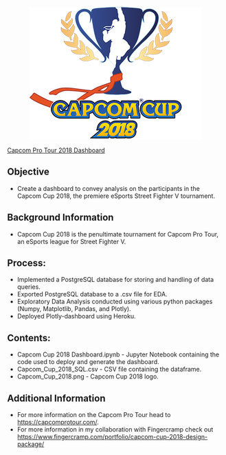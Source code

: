 <p align="center">
  <img width="400" height="307" src="Capcom_Cup_2018.png">
</p>

[Capcom Pro Tour 2018 Dashboard](https://capcom-cup-2018-dashboard.herokuapp.com/)
## Objective
* Create a dashboard to convey analysis on the participants in the Capcom Cup 2018, the premiere eSports Street Fighter V tournament.

## Background Information
* Capcom Cup 2018 is the penultimate tournament for Capcom Pro Tour, an eSports league for Street Fighter V.

## Process:
* Implemented a PostgreSQL database for storing and handling of data queries.
* Exported PostgreSQL database to a .csv file for EDA.
* Exploratory Data Analysis conducted using various python packages (Numpy, Matplotlib, Pandas, and Plotly).
* Deployed Plotly-dashboard using Heroku.

## Contents:
* Capcom Cup 2018 Dashboard.ipynb - Jupyter Notebook containing the code used to deploy and generate the dashboard.
* Capcom_Cup_2018_SQL.csv - CSV file containing the dataframe.
* Capcom_Cup_2018.png - Capcom Cup 2018 logo.

## Additional Information
- For more information on the Capcom Pro Tour head to https://capcomprotour.com/.
- For more information in my collaboration with Fingercramp check out https://www.fingercramp.com/portfolio/capcom-cup-2018-design-package/




